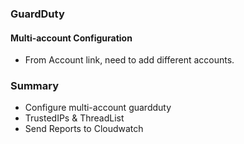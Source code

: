 ### GuardDuty

#### Multi-account Configuration

  - From Account link, need to add different accounts.

### Summary

  - Configure multi-account guardduty
  - TrustedIPs & ThreadList
  - Send Reports to Cloudwatch


